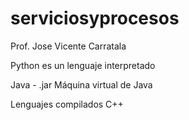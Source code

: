 # serviciosyprocesos

Prof. Jose Vicente Carratala

Python es un lenguaje interpretado

Java - .jar
Máquina virtual de Java

Lenguajes compilados
C++



